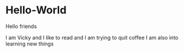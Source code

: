 # Hello-World

Hello friends

I am Vicky and I like to read and I am trying to quit coffee
I am also into learning new things
